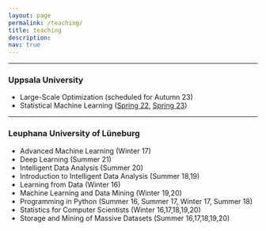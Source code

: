 ```yaml
---
layout: page
permalink: /teaching/
title: teaching
description: 
nav: true
---
```


<hr>

### Uppsala University
<ul>
  <li>Large-Scale Optimization (scheduled for Autumn 23)</li>
  <li>Statistical Machine Learning (<a href="https://uppsala.instructure.com/courses/46077">Spring 22</a>, <a href="https://uppsala.instructure.com/courses/73255">Spring 23</a>)</li>
</ul>

<hr>

### Leuphana University of Lüneburg
<ul>
  <li>Advanced Machine Learning (Winter 17)</li>
  <li>Deep Learning (Summer 21)</li>
  <li>Intelligent Data Analysis (Summer 20)</li>
  <li>Introduction to Intelligent Data Analysis (Summer 18,19)</li>
  <li>Learning from Data (Winter 16)</li>
  <li>Machine Learning and Data Mining (Winter 19,20)</li>
  <li>Programming in Python (Summer 16, Summer 17, Winter 17, Summer 18)</li>
  <li>Statistics for Computer Scientists (Winter 16,17,18,19,20)</li>
  <li>Storage and Mining of Massive Datasets (Summer 16,17,18,19,20)</li>
</ul>
